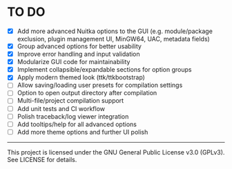 # TO DO

- [x] Add more advanced Nuitka options to the GUI (e.g. module/package exclusion, plugin management UI, MinGW64, UAC, metadata fields)
- [x] Group advanced options for better usability
- [x] Improve error handling and input validation
- [x] Modularize GUI code for maintainability
- [x] Implement collapsible/expandable sections for option groups
- [x] Apply modern themed look (ttk/ttkbootstrap)
- [ ] Allow saving/loading user presets for compilation settings
- [ ] Option to open output directory after compilation
- [ ] Multi-file/project compilation support
- [ ] Add unit tests and CI workflow
- [ ] Polish traceback/log viewer integration
- [ ] Add tooltips/help for all advanced options
- [ ] Add more theme options and further UI polish

---
This project is licensed under the GNU General Public License v3.0 (GPLv3). See LICENSE for details.

